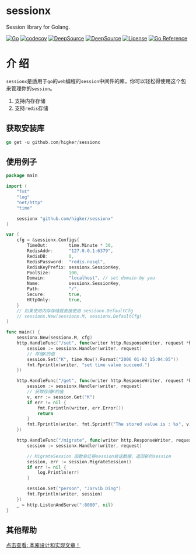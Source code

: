 # sessionx
Session library for Golang.

[![Go](https://github.com/higker/sessionx/actions/workflows/go-test.yml/badge.svg?event=push)](https://github.com/higker/sessionx/actions/workflows/go-test.yml)
[![codecov](https://codecov.io/gh/higker/sessionx/branch/master/graph/badge.svg?token=btbed5BUUZ)](https://codecov.io/gh/higker/sessionx)
[![DeepSource](https://deepsource.io/gh/higker/sessionx.svg/?label=active+issues&show_trend=true)](https://deepsource.io/gh/higker/sessionx/?ref=repository-badge)
[![DeepSource](https://deepsource.io/gh/higker/sessionx.svg/?label=resolved+issues&show_trend=true)](https://deepsource.io/gh/higker/sessionx/?ref=repository-badge)
[![License](https://img.shields.io/badge/license-MIT-db5149.svg)](https://github.com/higker/sessionx/blob/master/LICENSE)
[![Go Reference](https://pkg.go.dev/badge/github.com/higker/sessionx.svg)](https://pkg.go.dev/github.com/higker/sessionx)


# 介 绍
`sessionx`是适用于`go`的`web`编程的`session`中间件的库，你可以轻松得使用这个包来管理你的`session`。


1. 支持内存存储
2. 支持`redis`存储

## 获取安装库

```go
go get -u github.com/higker/sessionx
```

## 使用例子

```go
package main

import (
	"fmt"
	"log"
	"net/http"
	"time"

	sessionx "github.com/higker/sessionx"
)

var (
	cfg = &sessionx.Configs{
		TimeOut:        time.Minute * 30,
		RedisAddr:      "127.0.0.1:6379",
		RedisDB:        0,
		RedisPassword:  "redis.nosql",
		RedisKeyPrefix: sessionx.SessionKey,
		PoolSize:       100,
		Domain:         "localhost", // set domain by you
		Name:           sessionx.SessionKey,
		Path:           "/",
		Secure:         true,
		HttpOnly:       true,
	}
	// 如果使用内存存储就直接使用 sessionx.DefaultCfg
	// sessionx.New(sessionx.M, sessionx.DefaultCfg)
)

func main() {
	sessionx.New(sessionx.M, cfg)
	http.HandleFunc("/set", func(writer http.ResponseWriter, request *http.Request) {
		session := sessionx.Handler(writer, request)
		// 存储K的值
		session.Set("K", time.Now().Format("2006 01-02 15:04:05"))
		fmt.Fprintln(writer, "set time value succeed.")
	})

	http.HandleFunc("/get", func(writer http.ResponseWriter, request *http.Request) {
		session := sessionx.Handler(writer, request)
		// 获取存储K的值
		v, err := session.Get("K")
		if err != nil {
			fmt.Fprintln(writer, err.Error())
			return
		}
		fmt.Fprintln(writer, fmt.Sprintf("The stored value is : %s", v))
	})

	http.HandleFunc("/migrate", func(writer http.ResponseWriter, request *http.Request) {
		session := sessionx.Handler(writer, request)

		// MigrateSession 函数会迁移session会话数据，返回新的session
		session, err := session.MigrateSession()
		if err != nil {
			log.Println(err)
		}

		session.Set("person", "Jarvib Ding")
		fmt.Fprintln(writer, session)
	})
	_ = http.ListenAndServe(":8080", nil)
}

```
## 其他帮助

[点击查看: 本库设计和实现文章！](https://mp.weixin.qq.com/s/z_mLGZKXt0hO1l8UWjukUg)
